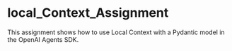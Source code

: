 # local_Context_Assignment
This assignment shows how to use Local Context with a Pydantic model in the OpenAI Agents SDK.  
